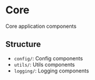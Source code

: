 # Core

Core application components

## Structure

- `config/`: Config components
- `utils/`: Utils components
- `logging/`: Logging components

